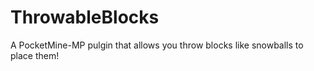 # ThrowableBlocks
A PocketMine-MP pulgin that allows you throw blocks like snowballs to place them!
